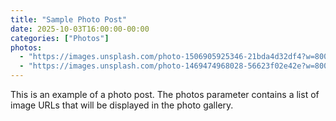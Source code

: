 ```yaml
---
title: "Sample Photo Post"
date: 2025-10-03T16:00:00-00:00
categories: ["Photos"]
photos:
  - "https://images.unsplash.com/photo-1506905925346-21bda4d32df4?w=800"
  - "https://images.unsplash.com/photo-1469474968028-56623f02e42e?w=800"
---
```


This is an example of a photo post. The photos parameter contains a list of image URLs that will be displayed in the photo gallery.
